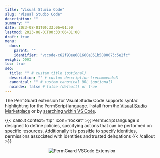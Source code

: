 ```yaml
---
title: "Visual Studio Code"
slug: "Visual Studio Code"
description: ""
summary: ""
date: 2023-08-01T00:33:06+01:00
lastmod: 2023-08-01T00:33:06+01:00
draft: true
menu:
  docs:
    parent: ""
    identifier: "vscode-c62f90ee681660e051b5880075c5e2fc"
weight: 6003
toc: true
seo:
  title: "" # custom title (optional)
  description: "" # custom description (recommended)
  canonical: "" # custom canonical URL (optional)
  noindex: false # false (default) or true
---
```

The PermGuard extension for Visual Studio Code supports syntax highlighting for the PermScript language. Install from the [Visual Studio Marketplace](https://marketplace.visualstudio.com/items?itemName=permguard.permguard) or by [searching within VS Code](https://code.visualstudio.com/docs/editor/extension-gallery#_search-for-an-extension).

{{< callout context="tip" icon="rocket" >}}
PermScript language is designed to define policies, specifying actions that can be performed on specific resources. Additionally it is possible to specify identities, permissions associated with identities and trusted delegations
{{< /callout >}}

<div style="text-align: center">
  <img alt="PermGuard VSCode Extension"  src="/images/devops/permguard-vscode-extension.png"/>
</div>
